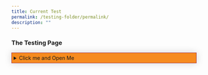 ```yaml
---
title: Current Test
permalink: /testing-folder/permalink/
description: ""
---
```

<style>

summary:hover{
	cursor: pointer;
	color: white;
	}
	
summary {
	background-color: #F68B1F;
	padding:5px 5px 5px 5px;
	box-shadow:
	}
	
details[open] {
		background-color: #f7dbbe;
	
	}
	
details summary[open] {
		background-color: #F68B1F;
	}

details {
	border: 1px solid #9F2943;
	box-shadow: 0px 0px 20px #d4d4d4
	
	}

	p {
	 text-align:left;
	 margin-left:0.75em;
	 
	}
</style>

<h3>The Testing Page</h3>

<details class="Accordian">
	<summary>Click me and Open Me</summary>
	<p>Steward and advance public policy through research and training programmes, with emphasis on the areas of governance, public economics and social policy.</p>

</details>